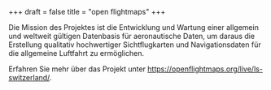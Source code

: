 +++
draft = false
title = "open flightmaps"
+++

Die Mission des Projektes ist die Entwicklung und Wartung einer allgemein und
weltweit gültigen Datenbasis für aeronautische Daten, um daraus die Erstellung
qualitativ hochwertiger Sichtflugkarten und Navigationsdaten für die allgemeine
Luftfahrt zu ermöglichen.

Erfahren Sie mehr über das Projekt unter https://openflightmaps.org/live/ls-switzerland/.

<div class="cognito">
  <script src="https://services.cognitoforms.com/s/q4iWS-drI0WeASgIN_soQA"></script>
  <script>Cognito.load("forms", { id: "1" });</script>
</div>
